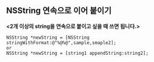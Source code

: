 ## NSString 연속으로 이어 붙이기

**<2개 이상의 string을 연속으로 붙이고 싶을 때 쓰면 됩니다.>**

```
NSString *newString = [NSString stringWithFormat:@"%@%@",sample,smaple2];
or
NSString *newString = [string1 appendString:string2];
```
